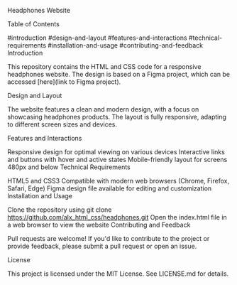 Headphones Website

Table of Contents

#introduction
#design-and-layout
#features-and-interactions
#technical-requirements
#installation-and-usage
#contributing-and-feedback
Introduction

This repository contains the HTML and CSS code for a responsive headphones website. The design is based on a Figma project, which can be accessed [here](link to Figma project).

Design and Layout

The website features a clean and modern design, with a focus on showcasing headphones products. The layout is fully responsive, adapting to different screen sizes and devices.

Features and Interactions

Responsive design for optimal viewing on various devices
Interactive links and buttons with hover and active states
Mobile-friendly layout for screens 480px and below
Technical Requirements

HTML5 and CSS3
Compatible with modern web browsers (Chrome, Firefox, Safari, Edge)
Figma design file available for editing and customization
Installation and Usage

Clone the repository using git clone https://github.com/alx_html_css/headphones.git
Open the index.html file in a web browser to view the website
Contributing and Feedback

Pull requests are welcome! If you'd like to contribute to the project or provide feedback, please submit a pull request or open an issue.

License

This project is licensed under the MIT License. See LICENSE.md for details.